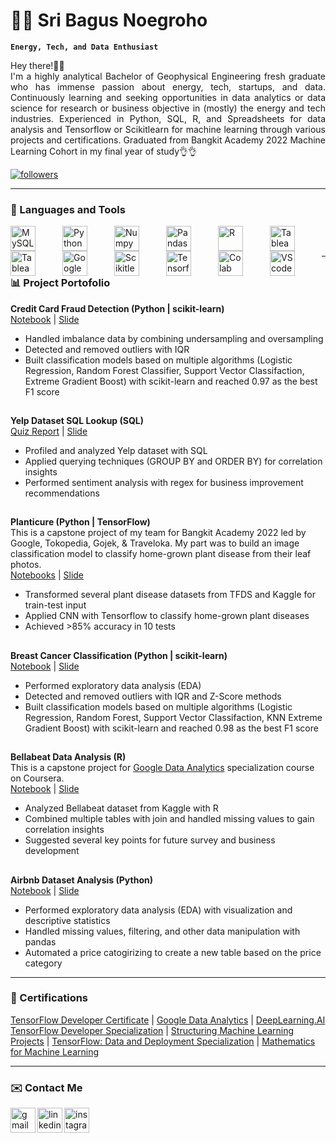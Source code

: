 # 🙋🏻 Sri Bagus Noegroho

**`Energy, Tech, and Data Enthusiast`**

<p align="justify">
Hey there!👋🏻 <br/>
I'm a highly analytical Bachelor of Geophysical Engineering fresh graduate who has immense passion about energy, tech, startups, and data. Continuously learning and seeking opportunities in data analytics or data science for research or business objective in (mostly) the energy and tech industries. Experienced in Python, SQL, R, and Spreadsheets for data analysis and Tensorflow or Scikitlearn for machine learning through various projects and certifications. Graduated from Bangkit Academy 2022 Machine Learning Cohort in my final year of study👌👌
  </p>

<p align="left">
<a href="https://github.com/sribn?tab=followers">
         <img alt="followers" title="Followers" src="https://custom-icon-badges.demolab.com/github/followers/sribn?color=236ad3&labelColor=1155ba&style=for-the-badge&logo=people&label=Followers&logoColor=white"/></a>
  </p>

--- 

### 🧰 Languages and Tools

<img align="left" alt="MySQL" width="40px" style="padding-right:40px;" src="https://www.svgrepo.com/show/303251/mysql-logo.svg"/>
<img align="left" alt="Python" width="40px" style="padding-right:40px;" src="https://cdn.jsdelivr.net/gh/devicons/devicon/icons/python/python-original.svg"/>
<img align="left" alt="Numpy" width="40px" style="padding-right:40px;" src="https://cdn.jsdelivr.net/gh/devicons/devicon/icons/numpy/numpy-original.svg"/>
<img align="left" alt="Pandas" width="40px" style="padding-right:40px;" src="https://cdn.jsdelivr.net/gh/devicons/devicon/icons/pandas/pandas-original.svg"/>
<img align="left" alt="R" width="40px" style="padding-right:40px;" src="https://cdn.jsdelivr.net/gh/devicons/devicon/icons/r/r-original.svg"/>
<img align="left" alt="Tableau" width="40px" style="padding-right:40px;" src="https://www.svgrepo.com/show/354428/tableau-icon.svg"/>
<img align="left" alt="Tableau" width="40px" style="padding-right:40px;" src="https://upload.wikimedia.org/wikipedia/commons/c/cf/New_Power_BI_Logo.svg"/>
<img align="left" alt="Google Cloud" width="40px" style="padding-right:40px;" src="https://cdn.jsdelivr.net/gh/devicons/devicon/icons/googlecloud/googlecloud-original.svg"/>
<img align="left" alt="Scikitlearn" width="40px" style="padding-right:40px;" src="https://upload.wikimedia.org/wikipedia/commons/0/05/Scikit_learn_logo_small.svg"/>
<img align="left" alt="Tensorflow" width="40px" style="padding-right:40px;" src="https://cdn.jsdelivr.net/gh/devicons/devicon/icons/tensorflow/tensorflow-original.svg"/>
<img align="left" alt="Colab" width="40px" style="padding-right:40px;" src="https://www.svgrepo.com/show/349325/colaboratory.svg"/>
<img align="left" alt="VScode" width="40px" style="padding-right:40px;" src="https://cdn.jsdelivr.net/gh/devicons/devicon/icons/vscode/vscode-original.svg"/>
<br/> <br/>

---

### 📊 Project Portofolio

**Credit Card Fraud Detection (Python | scikit-learn)** <br/>
[Notebook](https://www.kaggle.com/code/sribn99/credit-card-fraud-detection) | [Slide](https://drive.google.com/file/d/1y1iM4D-9jUgUrNcDwvQUBM4DIWoIRjKF/view?usp=sharing)
- Handled imbalance data by combining undersampling and oversampling
- Detected and removed outliers with IQR
- Built classification models based on multiple algorithms (Logistic Regression, Random Forest Classifier, Support Vector Classifaction, Extreme Gradient Boost) with scikit-learn and reached 0.97 as the best F1 score 
##
**Yelp Dataset SQL Lookup (SQL)** <br/>
[Quiz Report](https://github.com/sribn/yelp/blob/main/Yelp%20Dataset%20Profiling%20and%20Analyzing%20.txt) | [Slide](https://drive.google.com/file/d/13qqP_GKMCQ3-TDpSH-XIQDLj_HfhRLjy/view?usp=sharing)
- Profiled and analyzed Yelp dataset with SQL
- Applied querying techniques (GROUP BY and ORDER BY) for correlation insights
- Performed sentiment analysis with regex for business improvement recommendations
##
**Planticure (Python | TensorFlow)** <br/>
This is a capstone project of my team for Bangkit Academy 2022 led by Google, Tokopedia, Gojek, & Traveloka. My part was to build an image classification model to classify home-grown plant disease from their leaf photos. <br/>
[Notebooks](https://github.com/sribn/plenticure-api/tree/main/models/notebook) | [Slide](https://drive.google.com/file/d/1lh86SHIH09RNJVtQsdEB0kVUJf2spktc/view?usp=sharing)
- Transformed several plant disease datasets from TFDS and Kaggle for train-test input
- Applied CNN with Tensorflow to classify home-grown plant diseases
- Achieved >85% accuracy in 10 tests
##
**Breast Cancer Classification (Python | scikit-learn)** <br/>
[Notebook](https://github.com/sribn/machine-learning-IAI/blob/main/finalproject-sribagusn.ipynb) | [Slide](https://drive.google.com/file/d/1F_u4NXxxBrI5N3W5C35g7GlDsTWhdPlS/view?usp=sharing)
- Performed exploratory data analysis (EDA)
- Detected and removed outliers with IQR and Z-Score methods
- Built classification models based on multiple algorithms (Logistic Regression, Random Forest, Support Vector Classifaction, KNN Extreme Gradient Boost) with scikit-learn and reached 0.98 as the best F1 score
##
**Bellabeat Data Analysis (R)** <br/>
This is a capstone project for [Google Data Analytics](https://www.coursera.org/professional-certificates/google-data-analytics) specialization course on Coursera. <br/>
[Notebook](https://www.kaggle.com/code/sribn99/bellabeat-case-study) | [Slide](https://drive.google.com/file/d/12XM2z6MmoKKm8Mq7tUCGfqrVNz24aslc/view?usp=sharing)
- Analyzed Bellabeat dataset from Kaggle with R
- Combined multiple tables with join and handled missing values to gain correlation insights
- Suggested several key points for future survey and business development
##
**Airbnb Dataset Analysis (Python)** <br/>
[Notebook](https://github.com/sribn/intermediate-python-IAI/blob/main/Final%20Project.ipynb) | [Slide](https://drive.google.com/file/d/1H59XhU3ERP8oOm0I8W1soXIshHmgZugU/view?usp=sharing)
- Performed exploratory data analysis (EDA) with visualization and descriptive statistics
- Handled missing values, filtering, and other data manipulation with pandas
- Automated a price catogirizing to create a new table based on the price category

---
### 📜 Certifications

[TensorFlow Developer Certificate](https://www.credential.net/d56d855e-d45a-490a-a258-5d59d3c166a8) | 
[Google Data Analytics](https://coursera.org/share/2ea7ee5e5159049428c75acd0ed49059) | 
[DeepLearning.AI TensorFlow Developer Specialization](https://www.coursera.org/account/accomplishments/specialization/certificate/ZEMH8YK45C3T) | 
[Structuring Machine Learning Projects](https://www.coursera.org/account/accomplishments/certificate/FBYT9SAA6NDU) | 
[TensorFlow: Data and Deployment Specialization](https://www.coursera.org/account/accomplishments/specialization/certificate/NRSR5SAEZDCX) | 
[Mathematics for Machine Learning](https://coursera.org/share/a9a20ade295c6fe042ba367bcd99e935)

---
### ✉️ Contact Me

[<img align="left" src='https://www.svgrepo.com/show/452213/gmail.svg' alt='gmail' height='40'>](mailto:sribn.wo@gmail.com) [<img align="left" src='https://www.svgrepo.com/show/452051/linkedin.svg' alt='linkedin' height='40'>](https://www.linkedin.com/in/sribn/) [<img align="left" src='https://www.svgrepo.com/show/452231/instagram.svg' alt='instagram' height='40'>](https://www.instagram.com/b0rehole/)

<!--
**sribn/sribn** is a ✨ _special_ ✨ repository because its `README.md` (this file) appears on your GitHub profile.

Here are some ideas to get you started:

- 🔭 I’m currently working on ...
- 🌱 I’m currently learning ...
- 👯 I’m looking to collaborate on ...
- 🤔 I’m looking for help with ...
- 💬 Ask me about ...
- 📫 How to reach me: ...
- 😄 Pronouns: ...
- ⚡ Fun fact: ...
-->
